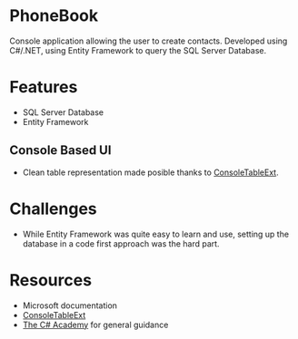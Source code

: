 # PhoneBook
Console application allowing the user to create contacts.
Developed using C#/.NET, using Entity Framework to query the SQL Server Database.

# Features
- SQL Server Database
- Entity Framework

## Console Based UI
- Clean table representation made posible thanks to [ConsoleTableExt](https://github.com/minhhungit/ConsoleTableExt).

# Challenges
- While Entity Framework was quite easy to learn and use, setting up the database in a code first approach was the hard part.

# Resources
- Microsoft documentation
- [ConsoleTableExt](https://github.com/minhhungit/ConsoleTableExt)
- [The C# Academy](https://www.thecsharpacademy.com/) for general guidance

